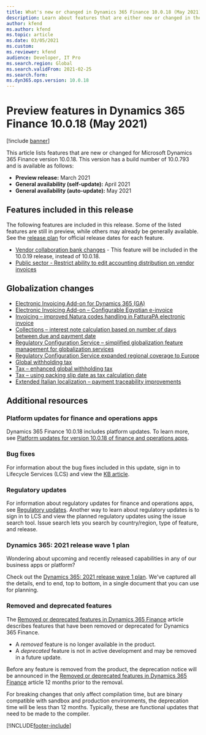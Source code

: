```yaml
---
title: What's new or changed in Dynamics 365 Finance 10.0.18 (May 2021)
description: Learn about features that are either new or changed in the Dynamics 365 Finance version 10.0.18 preview release distributed in May 2021.
author: kfend
ms.author: kfend
ms.topic: article
ms.date: 03/05/2021
ms.custom: 
ms.reviewer: kfend 
audience: Developer, IT Pro
ms.search.region: Global
ms.search.validFrom: 2021-02-25
ms.search.form:
ms.dyn365.ops.version: 10.0.18
---
```


# Preview features in Dynamics 365 Finance 10.0.18 (May 2021)

[!include [banner](../includes/banner.md)]

This article lists features that are new or changed for Microsoft Dynamics 365 Finance version 10.0.18. This version has a build number of 10.0.793 and is available as follows:

- **Preview release:** March 2021
- **General availability (self-update):** April 2021
- **General availability (auto-update):** May 2021

## Features included in this release

The following features are included in this release. Some of the listed features are still in preview, while others may already be generally available. See the [release plan](/dynamics365/release-plans/) for official release dates for each feature.

- [Vendor collaboration bank changes](/dynamics365-release-plan/2021wave1/finance-operations/dynamics365-finance/vendor-collaboration-bank-changes) - This feature will be included in the 10.0.19 release, instead of 10.0.18.
- [Public sector - Restrict ability to edit accounting distribution on vendor invoices](/dynamics365-release-plan/2021wave1/finance-operations/dynamics365-finance/restrict-ability-edit-accounting-distribution-vendor-invoices)

## Globalization changes

- [Electronic Invoicing Add-on for Dynamics 365 (GA)](/dynamics365-release-plan/2021wave1/finance-operations/dynamics365-finance/electronic-invoicing-add-on-dynamics-365-ga)
- [Electronic Invoicing Add-on – Configurable Egyptian e-invoice](/dynamics365-release-plan/2021wave1/finance-operations/dynamics365-finance/electronic-invoicing-add-on-configurable-egyptian-e-invoice)
- [Invoicing – improved Natura codes handling in FatturaPA electronic invoice](/dynamics365-release-plan/2021wave1/finance-operations/dynamics365-finance/invoicing--improved-natura-codes-handling-fatturapa-electronic-invoice)
- [Collections – interest note calculation based on number of days between due and payment date](/dynamics365-release-plan/2021wave1/finance-operations/dynamics365-finance/collections--interest-note-calculation-based-number-days-between-due-payment-date)
- [Regulatory Configuration Service – simplified globalization feature management for globalization services](/dynamics365-release-plan/2021wave1/finance-operations/dynamics365-finance/regulatory-configuration-service-simplified-globalization-feature-management-globalization-services)
- [Regulatory Configuration Service expanded regional coverage to Europe](/dynamics365-release-plan/2021wave1/finance-operations/dynamics365-finance/regulatory-configuration-service-expanded-regional-coverage-europe)
- [Global withholding tax](../general-ledger/global-withholding-tax-overview.md)
- [Tax – enhanced global withholding tax](/dynamics365-release-plan/2021wave1/finance-operations/dynamics365-finance/tax--enhanced-global-withholding-tax)
- [Tax – using packing slip date as tax calculation date](/dynamics365-release-plan/2021wave1/finance-operations/dynamics365-finance/tax--using-packing-slip-date-as-tax-calculation-date)
- [Extended Italian localization – payment traceability improvements](/dynamics365-release-plan/2021wave1/finance-operations/dynamics365-finance/extended-italian-localization--payment-traceability-improvements)

## Additional resources

### Platform updates for finance and operations apps
Dynamics 365 Finance 10.0.18 includes platform updates. To learn more, see [Platform updates for version 10.0.18 of finance and operations apps](../../fin-ops-core/dev-itpro/get-started/whats-new-platform-updates-10-0-18.md). 

### Bug fixes 
For information about the bug fixes included in this update, sign in to Lifecycle Services (LCS) and view the [KB article](https://fix.lcs.dynamics.com/Issue/Details?bugId=561679&dbType=3&qc=13bb1641c1be430ead8b21ae3d4e0f800d5b81c39b3a56e890db1de7ede59e46).

### Regulatory updates
For information about regulatory updates for finance and operations apps, see [Regulatory updates](../localizations/global/regulatory-updates.md). Another way to learn about regulatory updates is to sign in to LCS and view the planned regulatory updates using the issue search tool. Issue search lets you search by country/region, type of feature, and release. 

### Dynamics 365: 2021 release wave 1 plan

Wondering about upcoming and recently released capabilities in any of our business apps or platform?

Check out the [Dynamics 365: 2021 release wave 1 plan](/dynamics365-release-plan/2021wave1/). We've captured all the details, end to end, top to bottom, in a single document that you can use for planning.

### Removed and deprecated features

The [Removed or deprecated features in Dynamics 365 Finance](../get-started/removed-deprecated-features-finance.md) article describes features that have been removed or deprecated for Dynamics 365 Finance.

- A *removed* feature is no longer available in the product.
- A *deprecated* feature is not in active development and may be removed in a future update.

Before any feature is removed from the product, the deprecation notice will be announced in the [Removed or deprecated features in Dynamics 365 Finance](../get-started/removed-deprecated-features-finance.md) article 12 months prior to the removal.

For breaking changes that only affect compilation time, but are binary compatible with sandbox and production environments, the deprecation time will be less than 12 months. Typically, these are functional updates that need to be made to the compiler.


[!INCLUDE[footer-include](../../includes/footer-banner.md)]

